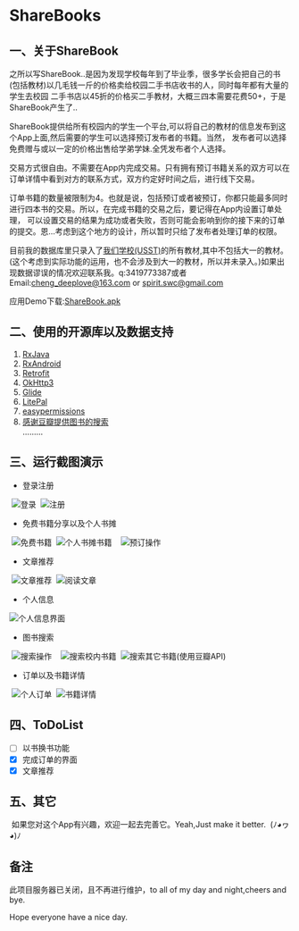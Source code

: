# ShareBooks
 ## 一、关于ShareBook
之所以写ShareBook..是因为发现学校每年到了毕业季，很多学长会把自己的书(包括教材)以几毛钱一斤的价格卖给校园二手书店收书的人，同时每年都有大量的学生去校园
二手书店以45折的价格买二手教材，大概三四本需要花费50+，于是ShareBook产生了..  

ShareBook提供给所有校园内的学生一个平台,可以将自己的教材的信息发布到这个App上面,然后需要的学生可以选择预订发布者的书籍。当然，
发布者可以选择免费赠与或以一定的价格出售给学弟学妹.全凭发布者个人选择。  

交易方式很自由。不需要在App内完成交易。只有拥有预订书籍关系的双方可以在订单详情中看到对方的联系方式，双方约定好时间之后，进行线下交易。  

订单书籍的数量被限制为4。也就是说，包括预订或者被预订，你都只能最多同时进行四本书的交易。所以，在完成书籍的交易之后，要记得在App内设置订单处理，
可以设置交易的结果为成功或者失败，否则可能会影响到你的接下来的订单的提交。恩...考虑到这个地方的设计，所以暂时只给了发布者处理订单的权限。   

目前我的数据库里只录入了[我们学校(USST)](http://www.usst.edu.cn/)的所有教材,其中不包括大一的教材。(这个考虑到实际功能的运用，也不会涉及到大一的教材，所以并未录入。)如果出现数据谬误的情况欢迎联系我。q:3419773387或者Email:cheng_deeplove@163.com or spirit.swc@gmail.com

应用Demo下载:[ShareBook.apk](https://github.com/cheng-github/ShareBooks/raw/master/%E5%BA%94%E7%94%A8Demo/ShareBook.apk)

## 二、使用的开源库以及数据支持
1. [RxJava ](https://github.com/ReactiveX/RxJava)
2. [RxAndroid](https://github.com/ReactiveX/RxAndroid)
3. [Retrofit](https://github.com/square/retrofit)
4. [OkHttp3](https://github.com/square/okhttp)
5. [Glide](https://github.com/bumptech/glide)
6. [LitePal](https://github.com/LitePalFramework/LitePal)
7. [easypermissions](https://github.com/googlesamples/easypermissions)
8. [感谢豆瓣提供图书的搜索](https://developers.douban.com/wiki/?title=book_v2#get_book_search)  
.........  
## 三、运行截图演示
 * 登录注册  
 
  ![登录](https://github.com/cheng-github/ShareBooks/blob/master/screenshots/login.png)
  ![注册](https://github.com/cheng-github/ShareBooks/blob/master/screenshots/register.png)
  
* 免费书籍分享以及个人书摊  

  ![免费书籍](https://github.com/cheng-github/ShareBooks/blob/master/screenshots/freepage.png)
  ![个人书摊书籍](https://github.com/cheng-github/ShareBooks/blob/master/screenshots/stallpage.png)  
  ![预订操作](https://github.com/cheng-github/ShareBooks/blob/master/screenshots/orderaction.png)
  
* 文章推荐

  ![文章推荐](https://github.com/cheng-github/ShareBooks/blob/master/screenshots/articlerRecommend.png)
  ![阅读文章](https://github.com/cheng-github/ShareBooks/blob/master/screenshots/articlecontent.png)

* 个人信息

 ![个人信息界面](https://github.com/cheng-github/ShareBooks/blob/master/screenshots/personalpage.png)

* 图书搜索

  ![搜索操作](https://github.com/cheng-github/ShareBooks/blob/master/screenshots/search.png)  
  ![搜索校内书籍](https://github.com/cheng-github/ShareBooks/blob/master/screenshots/mysearchres.png)
  ![搜索其它书籍(使用豆瓣API)](https://github.com/cheng-github/ShareBooks/blob/master/screenshots/doubansearch.png)
  
* 订单以及书籍详情
 
  ![个人订单](https://github.com/cheng-github/ShareBooks/blob/master/screenshots/orderdetail.png)
  ![书籍详情](https://github.com/cheng-github/ShareBooks/blob/master/screenshots/bookdetail.png)
## 四、ToDoList
- [ ] 以书换书功能
- [x] 完成订单的界面
- [x] 文章推荐
## 五、其它
  如果您对这个App有兴趣，欢迎一起去完善它。Yeah,Just make it better.  (ﾉ◕ヮ◕)ﾉ
## 备注
  此项目服务器已关闭，且不再进行维护，to all of my day and night,cheers and bye.
  
  Hope everyone have a nice day.

 
